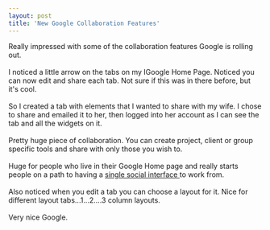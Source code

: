 ```yaml
---
layout: post
title: 'New Google Collaboration Features'
---
```

Really impressed with some of the collaboration features Google is rolling out.<br /><br />I noticed a little arrow on the tabs on my IGoogle Home Page.  Noticed you can now edit and share each tab.  Not sure if this was in there before, but it's cool.<br /><br />So I created a tab with elements that I wanted to share with my wife.  I chose to share and emailed it to her, then logged into her account as I can see the tab and all the widgets on it.<br /><br />Pretty huge piece of collaboration.  You can create project, client or group specific tools and share with only those you wish to.<br /><br />Huge for people who live in their Google Home page and really starts people on a path to having a <a href="http://kinlane.blogspot.com/2007/11/social-networks-email-and-more.html">single social interface </a>to work from.<br /><br />Also noticed when you edit a tab you can choose a layout for it.  Nice for different layout tabs...1...2....3 column layouts.<br /><br />Very nice Google.